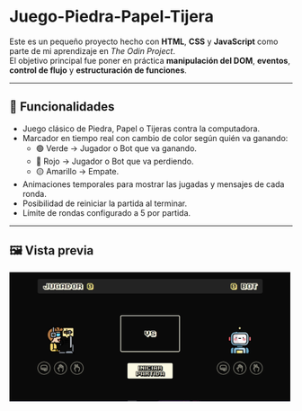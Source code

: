 # Juego-Piedra-Papel-Tijera
Este es un pequeño proyecto hecho con **HTML**, **CSS** y **JavaScript** como parte de mi aprendizaje en *The Odin Project*.  
El objetivo principal fue poner en práctica **manipulación del DOM**, **eventos**, **control de flujo** y **estructuración de funciones**.

---

## 🎯 Funcionalidades
- Juego clásico de Piedra, Papel o Tijeras contra la computadora.
- Marcador en tiempo real con cambio de color según quién va ganando:
  - 🟢 Verde → Jugador o Bot que va ganando.
  - 🔴 Rojo → Jugador o Bot que va perdiendo.
  - 🟡 Amarillo → Empate.
- Animaciones temporales para mostrar las jugadas y mensajes de cada ronda.
- Posibilidad de reiniciar la partida al terminar.
- Límite de rondas configurado a 5 por partida.

---

## 🖼 Vista previa

<img src="./img/proyecto-img.png" alt="Vista previa del juego" width="500" style="max-width: 100%; height: auto;">

